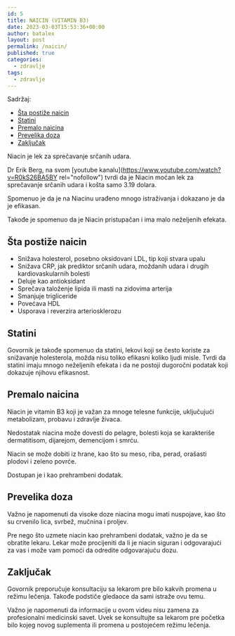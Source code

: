 ```yaml
---
id: 5
title: NAICIN (VITAMIN B3)
date: 2023-03-03T15:53:36+00:00
author: batalex
layout: post
permalink: /naicin/
published: true
categories:
  - zdravlje
tags:
  - zdravlje
---
```

Sadržaj:

- [Šta postiže naicin](#šta-postiže-naicin)
- [Statini](#statini)
- [Premalo naicina](#premalo-naicina)
- [Prevelika doza](#prevelika-doza)
- [Zaključak](#zaključak)


Niacin je lek za sprečavanje srčanih udara.

Dr Erik Berg, na svom [youtube kanalu](https://www.youtube.com/watch?v=R0kS26BA5BY rel="nofollow") tvrdi da je Niacin moćan lek za sprečavanje srčanih udara i košta samo 3.19 dolara. 

Spomenuo je da je na Niacinu urađeno mnogo istraživanja i dokazano je da je efikasan. 

Takođe je spomenuo da je Niacin pristupačan i ima malo neželjenih efekata.

## Šta postiže naicin

* Snižava holesterol, posebno oksidovani LDL, tip koji stvara upalu
* Snižava CRP, jak prediktor srčanih udara, moždanih udara i drugih kardiovaskularnih bolesti
* Deluje kao antioksidant
* Sprečava taloženje lipida ili masti na zidovima arterija
* Smanjuje trigliceride
* Povećava HDL
* Usporava i reverzira arteriosklerozu


## Statini

Govornik je takođe spomenuo da statini, lekovi koji se često koriste za snižavanje holesterola, možda nisu toliko efikasni koliko ljudi misle. Tvrdi da statini imaju mnogo neželjenih efekata i da ne postoji dugoročni podatak koji dokazuje njihovu efikasnost.

## Premalo naicina

Niacin je vitamin B3 koji je važan za mnoge telesne funkcije, uključujući metabolizam, probavu i zdravlje živaca.

Nedostatak niacina može dovesti do pelagre, bolesti koja se karakteriše dermatitisom, dijarejom, demencijom i smrću.

Niacin se može dobiti iz hrane, kao što su meso, riba, perad, orašasti plodovi i zeleno povrće.

Dostupan je i kao prehrambeni dodatak.

## Prevelika doza

Važno je napomenuti da visoke doze niacina mogu imati nuspojave, kao što su crvenilo lica, svrbež, mučnina i proljev.

Pre nego što uzmete niacin kao prehrambeni dodatak, važno je da se obratite lekaru. Lekar može procijeniti da li je niacin siguran i odgovarajući za vas i može vam pomoći da odredite odgovarajuću dozu.


## Zaključak

Govornik preporučuje konsultaciju sa lekarom pre bilo kakvih promena u režimu lečenja. Takođe podstiče gledaoce da sami istraže ovu temu.

Važno je napomenuti da informacije u ovom videu nisu zamena za profesionalni medicinski savet. Uvek se konsultujte sa lekarom pre početka bilo kojeg novog suplementa ili promena u postojećem režimu lečenja.